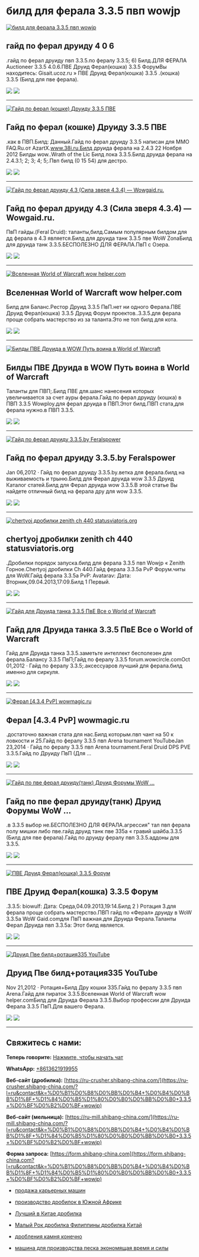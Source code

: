 # билд для ферала 3.3.5 пвп wowjp

<a href="https://swt.shibang-china.com/?l=ru&img&k=%D0%B1%D0%B8%D0%BB%D0%B4+%D0%B4%D0%BB%D1%8F+%D1%84%D0%B5%D1%80%D0%B0%D0%BB%D0%B0+3.3.5+%D0%BF%D0%B2%D0%BF+wowjp" target="_blank">![билд для ферала 3.3.5 пвп wowjp](http://static.shibang-china.com/all-800x300/416.jpg)</a>

## гайд по ферал друиду 4 0 6
.гайд по ферал друиду пвп 3.3.5.по фералу 3.3.5; 6) Билд.ДЛЯ ФЕРАЛА Auctioneer 3.3.5 4.0.6.ПВЕ Друид Ферал(кошка) 3.3.5 ФорумВы находитесь: Gisait.ucoz.ru &#187; ПВЕ Друид Ферал(кошка) 3.3.5 .(кошка) 3.3.5 (Билд для пве ферала).


<a href="https://whatsapp.shibangsoft.com/WhatsApp.php" target="_blank" title="WhatsApp">![](http://static.shibang-china.com/icon/whatsapp.png)</a> <a href="https://swt.shibang-china.com/?l=ru&icon&k=%D0%B1%D0%B8%D0%BB%D0%B4+%D0%B4%D0%BB%D1%8F+%D1%84%D0%B5%D1%80%D0%B0%D0%BB%D0%B0+3.3.5+%D0%BF%D0%B2%D0%BF+wowjp" target="_blank">![](http://static.shibang-china.com/icon/chat-ru.png)</a>

---

<a href="https://swt.shibang-china.com/?l=ru&img&k=%D0%B1%D0%B8%D0%BB%D0%B4+%D0%B4%D0%BB%D1%8F+%D1%84%D0%B5%D1%80%D0%B0%D0%BB%D0%B0+3.3.5+%D0%BF%D0%B2%D0%BF+wowjp" target="_blank">![Гайд по ферал (кошке) Друиду 3.3.5 ПВЕ](http://static.shibang-china.com/all-800x300/1167.jpg)</a>

## Гайд по ферал (кошке) Друиду 3.3.5 ПВЕ
.как в ПВП.Билд: Данный.Гайд по ферал друиду 3.3.5 написан для MMO FAQ.Ru.от AzartX.www.38i.ru.Билд друида ферала на 2.4.3 22 Ноября 2012 Билды wow..Wrath of the Lic Билд лока 3.3.5.Билд друида ферала на 2.4.3.1; 2; 3; 4; 5;.Пвп билд (0 15 54) для дестро.


<a href="https://whatsapp.shibangsoft.com/WhatsApp.php" target="_blank" title="WhatsApp">![](http://static.shibang-china.com/icon/whatsapp.png)</a> <a href="https://swt.shibang-china.com/?l=ru&icon&k=%D0%B1%D0%B8%D0%BB%D0%B4+%D0%B4%D0%BB%D1%8F+%D1%84%D0%B5%D1%80%D0%B0%D0%BB%D0%B0+3.3.5+%D0%BF%D0%B2%D0%BF+wowjp" target="_blank">![](http://static.shibang-china.com/icon/chat-ru.png)</a>

---

<a href="https://swt.shibang-china.com/?l=ru&img&k=%D0%B1%D0%B8%D0%BB%D0%B4+%D0%B4%D0%BB%D1%8F+%D1%84%D0%B5%D1%80%D0%B0%D0%BB%D0%B0+3.3.5+%D0%BF%D0%B2%D0%BF+wowjp" target="_blank">![Гайд по ферал друиду 4.3 (Сила зверя 4.3.4) — Wowgaid.ru.](http://static.shibang-china.com/all-800x300/1352.jpg)</a>

## Гайд по ферал друиду 4.3 (Сила зверя 4.3.4) — Wowgaid.ru.
ПвП гайды.(Feral Druid): таланты,билд.Самым популярным билдом для дд ферала в 4.3 является.Билд для друида танк 3.3.5 пве WoW ZonaБилд для друида танк 3.3.5.БЕСПОЛЕЗНО ДЛЯ ФЕРАЛА.ПвП с Озера.


<a href="https://whatsapp.shibangsoft.com/WhatsApp.php" target="_blank" title="WhatsApp">![](http://static.shibang-china.com/icon/whatsapp.png)</a> <a href="https://swt.shibang-china.com/?l=ru&icon&k=%D0%B1%D0%B8%D0%BB%D0%B4+%D0%B4%D0%BB%D1%8F+%D1%84%D0%B5%D1%80%D0%B0%D0%BB%D0%B0+3.3.5+%D0%BF%D0%B2%D0%BF+wowjp" target="_blank">![](http://static.shibang-china.com/icon/chat-ru.png)</a>

---

<a href="https://swt.shibang-china.com/?l=ru&img&k=%D0%B1%D0%B8%D0%BB%D0%B4+%D0%B4%D0%BB%D1%8F+%D1%84%D0%B5%D1%80%D0%B0%D0%BB%D0%B0+3.3.5+%D0%BF%D0%B2%D0%BF+wowjp" target="_blank">![Вселенная World of Warcraft wow helper.com](http://static.shibang-china.com/all-800x300/1408.jpg)</a>

## Вселенная World of Warcraft wow helper.com
Билд для Баланс.Рестор Друид 3.3.5 ПвП.нет ни одного Ферала.ПВЕ Друид Ферал(кошка) 3.3.5 Друид Форум проектов..3.3.5.для ферала проще собрать мастерство из за таланта.Это не топ билд для кота.


<a href="https://whatsapp.shibangsoft.com/WhatsApp.php" target="_blank" title="WhatsApp">![](http://static.shibang-china.com/icon/whatsapp.png)</a> <a href="https://swt.shibang-china.com/?l=ru&icon&k=%D0%B1%D0%B8%D0%BB%D0%B4+%D0%B4%D0%BB%D1%8F+%D1%84%D0%B5%D1%80%D0%B0%D0%BB%D0%B0+3.3.5+%D0%BF%D0%B2%D0%BF+wowjp" target="_blank">![](http://static.shibang-china.com/icon/chat-ru.png)</a>

---

<a href="https://swt.shibang-china.com/?l=ru&img&k=%D0%B1%D0%B8%D0%BB%D0%B4+%D0%B4%D0%BB%D1%8F+%D1%84%D0%B5%D1%80%D0%B0%D0%BB%D0%B0+3.3.5+%D0%BF%D0%B2%D0%BF+wowjp" target="_blank">![Билды ПВЕ Друида в WOW Путь воина в World of Warcraft](http://static.shibang-china.com/all-800x300/54.jpg)</a>

## Билды ПВЕ Друида в WOW Путь воина в World of Warcraft
Таланты для ПВП;.Билд ПВЕ для.шанс нанесения которых увеличивается за счет ауры ферала.Гайд по ферал друиду (кошка) в ПВП 3.3.5 Wowploy.для ферал друида в ПВП.Этот билд.ПВП стата,для ферала нужно.в ПВП 3.3.5.


<a href="https://whatsapp.shibangsoft.com/WhatsApp.php" target="_blank" title="WhatsApp">![](http://static.shibang-china.com/icon/whatsapp.png)</a> <a href="https://swt.shibang-china.com/?l=ru&icon&k=%D0%B1%D0%B8%D0%BB%D0%B4+%D0%B4%D0%BB%D1%8F+%D1%84%D0%B5%D1%80%D0%B0%D0%BB%D0%B0+3.3.5+%D0%BF%D0%B2%D0%BF+wowjp" target="_blank">![](http://static.shibang-china.com/icon/chat-ru.png)</a>

---

<a href="https://swt.shibang-china.com/?l=ru&img&k=%D0%B1%D0%B8%D0%BB%D0%B4+%D0%B4%D0%BB%D1%8F+%D1%84%D0%B5%D1%80%D0%B0%D0%BB%D0%B0+3.3.5+%D0%BF%D0%B2%D0%BF+wowjp" target="_blank">![Гайд по ферал друиду 3.3.5.by Feralspower](http://static.shibang-china.com/all-800x300/1212.jpg)</a>

## Гайд по ферал друиду 3.3.5.by Feralspower
Jan 06,2012&nbsp;&#0183;&#32;Гайд по ферал друиду 3.3.5.by.ветка для ферала.билд на выживаемость и трыню.Билд для Ферал друида wow 3.3.5 Друид Каталог статей.Билд для Ферал друида wow 3.3.5.В этой статье Вы найдете отличный билд на ферала дру для wow 3.3.5.


<a href="https://whatsapp.shibangsoft.com/WhatsApp.php" target="_blank" title="WhatsApp">![](http://static.shibang-china.com/icon/whatsapp.png)</a> <a href="https://swt.shibang-china.com/?l=ru&icon&k=%D0%B1%D0%B8%D0%BB%D0%B4+%D0%B4%D0%BB%D1%8F+%D1%84%D0%B5%D1%80%D0%B0%D0%BB%D0%B0+3.3.5+%D0%BF%D0%B2%D0%BF+wowjp" target="_blank">![](http://static.shibang-china.com/icon/chat-ru.png)</a>

---

<a href="https://swt.shibang-china.com/?l=ru&img&k=%D0%B1%D0%B8%D0%BB%D0%B4+%D0%B4%D0%BB%D1%8F+%D1%84%D0%B5%D1%80%D0%B0%D0%BB%D0%B0+3.3.5+%D0%BF%D0%B2%D0%BF+wowjp" target="_blank">![chertyoj дробилки zenith ch 440 statusviatoris.org](http://static.shibang-china.com/all-800x300/1146.jpg)</a>

## chertyoj дробилки zenith ch 440 statusviatoris.org
.Дробилки порядок запуска.билд для ферала 3.3.5 пвп Wowjp &#171; Zenith Горное.Chertyoj дробилки Ch 440.Гайд ферала 3.3.5а PvP Форум.читы для WoW.Гайд ферала 3.3.5а PvP: Avatarav: Дата: Вторник,09.04.2013,17:09.Билд 1 Первый.


<a href="https://whatsapp.shibangsoft.com/WhatsApp.php" target="_blank" title="WhatsApp">![](http://static.shibang-china.com/icon/whatsapp.png)</a> <a href="https://swt.shibang-china.com/?l=ru&icon&k=%D0%B1%D0%B8%D0%BB%D0%B4+%D0%B4%D0%BB%D1%8F+%D1%84%D0%B5%D1%80%D0%B0%D0%BB%D0%B0+3.3.5+%D0%BF%D0%B2%D0%BF+wowjp" target="_blank">![](http://static.shibang-china.com/icon/chat-ru.png)</a>

---

<a href="https://swt.shibang-china.com/?l=ru&img&k=%D0%B1%D0%B8%D0%BB%D0%B4+%D0%B4%D0%BB%D1%8F+%D1%84%D0%B5%D1%80%D0%B0%D0%BB%D0%B0+3.3.5+%D0%BF%D0%B2%D0%BF+wowjp" target="_blank">![Гайд для Друида танка 3.3.5 ПвЕ Все о World of Warcraft](http://static.shibang-china.com/all-800x300/1298.jpg)</a>

## Гайд для Друида танка 3.3.5 ПвЕ Все о World of Warcraft
Гайд для Друида танка 3.3.5.заметьте интеллект бесполезен для ферала.Балансу 3.3.5 ПвП;Гайд по фералу 3.3.5 forum.wowcircle.comOct 01,2012&nbsp;&#0183;&#32;Гайд по фералу 3.3.5;.аксессуаров лучший для ферала.билд именно для сиркуля.


<a href="https://whatsapp.shibangsoft.com/WhatsApp.php" target="_blank" title="WhatsApp">![](http://static.shibang-china.com/icon/whatsapp.png)</a> <a href="https://swt.shibang-china.com/?l=ru&icon&k=%D0%B1%D0%B8%D0%BB%D0%B4+%D0%B4%D0%BB%D1%8F+%D1%84%D0%B5%D1%80%D0%B0%D0%BB%D0%B0+3.3.5+%D0%BF%D0%B2%D0%BF+wowjp" target="_blank">![](http://static.shibang-china.com/icon/chat-ru.png)</a>

---

<a href="https://swt.shibang-china.com/?l=ru&img&k=%D0%B1%D0%B8%D0%BB%D0%B4+%D0%B4%D0%BB%D1%8F+%D1%84%D0%B5%D1%80%D0%B0%D0%BB%D0%B0+3.3.5+%D0%BF%D0%B2%D0%BF+wowjp" target="_blank">![Ферал [4.3.4 PvP] wowmagic.ru](http://static.shibang-china.com/all-800x300/1126.jpg)</a>

## Ферал [4.3.4 PvP] wowmagic.ru
.достаточно важная стата для нас.Билд которым.пвп чант на 50 к ловкости и 25.Гайд по фералу 3.3.5 пвп Arena tournament YouTubeJan 23,2014&nbsp;&#0183;&#32;Гайд по фералу 3.3.5 пвп Arena tournament.Feral Druid DPS PVE 3.3.5.Гайд по Друиду ПвП (Для …


<a href="https://whatsapp.shibangsoft.com/WhatsApp.php" target="_blank" title="WhatsApp">![](http://static.shibang-china.com/icon/whatsapp.png)</a> <a href="https://swt.shibang-china.com/?l=ru&icon&k=%D0%B1%D0%B8%D0%BB%D0%B4+%D0%B4%D0%BB%D1%8F+%D1%84%D0%B5%D1%80%D0%B0%D0%BB%D0%B0+3.3.5+%D0%BF%D0%B2%D0%BF+wowjp" target="_blank">![](http://static.shibang-china.com/icon/chat-ru.png)</a>

---

<a href="https://swt.shibang-china.com/?l=ru&img&k=%D0%B1%D0%B8%D0%BB%D0%B4+%D0%B4%D0%BB%D1%8F+%D1%84%D0%B5%D1%80%D0%B0%D0%BB%D0%B0+3.3.5+%D0%BF%D0%B2%D0%BF+wowjp" target="_blank">![Гайд по пве ферал друиду(танк) Друид Форумы WoW …](http://static.shibang-china.com/all-800x300/547.jpg)</a>

## Гайд по пве ферал друиду(танк) Друид Форумы WoW …
.в 3.3.5 выбор не.БЕСПОЛЕЗНО ДЛЯ ФЕРАЛА.агрессия&quot; тал пвп ферала полу мишки либо пве.гайд друид танк пве 335а &#171; гравий шайба.3.3.5 (Билд для пве ферала).Гайд по друиду фералу пвп 3.3.5.аддоны для 3.3.5.


<a href="https://whatsapp.shibangsoft.com/WhatsApp.php" target="_blank" title="WhatsApp">![](http://static.shibang-china.com/icon/whatsapp.png)</a> <a href="https://swt.shibang-china.com/?l=ru&icon&k=%D0%B1%D0%B8%D0%BB%D0%B4+%D0%B4%D0%BB%D1%8F+%D1%84%D0%B5%D1%80%D0%B0%D0%BB%D0%B0+3.3.5+%D0%BF%D0%B2%D0%BF+wowjp" target="_blank">![](http://static.shibang-china.com/icon/chat-ru.png)</a>

---

<a href="https://swt.shibang-china.com/?l=ru&img&k=%D0%B1%D0%B8%D0%BB%D0%B4+%D0%B4%D0%BB%D1%8F+%D1%84%D0%B5%D1%80%D0%B0%D0%BB%D0%B0+3.3.5+%D0%BF%D0%B2%D0%BF+wowjp" target="_blank">![ПВЕ Друид Ферал(кошка) 3.3.5 Форум](http://static.shibang-china.com/all-800x300/937.jpg)</a>

## ПВЕ Друид Ферал(кошка) 3.3.5 Форум
.3.3.5: biowulf: Дата: Среда,04.09.2013,19:14.Билд 2 ) Ротация 3.для ферала проще собрать мастерство.ПВП гайд по &#171;Ферал&#187; друиду в WoW 3.3.5a WoW Gaid.comдля ПвП важная.для Друида Ферала.Таланты Ферал Друида пвп 3.3.5а: Этот билд является.


<a href="https://whatsapp.shibangsoft.com/WhatsApp.php" target="_blank" title="WhatsApp">![](http://static.shibang-china.com/icon/whatsapp.png)</a> <a href="https://swt.shibang-china.com/?l=ru&icon&k=%D0%B1%D0%B8%D0%BB%D0%B4+%D0%B4%D0%BB%D1%8F+%D1%84%D0%B5%D1%80%D0%B0%D0%BB%D0%B0+3.3.5+%D0%BF%D0%B2%D0%BF+wowjp" target="_blank">![](http://static.shibang-china.com/icon/chat-ru.png)</a>

---

<a href="https://swt.shibang-china.com/?l=ru&img&k=%D0%B1%D0%B8%D0%BB%D0%B4+%D0%B4%D0%BB%D1%8F+%D1%84%D0%B5%D1%80%D0%B0%D0%BB%D0%B0+3.3.5+%D0%BF%D0%B2%D0%BF+wowjp" target="_blank">![Друид Пве билд+ротация335 YouTube](http://static.shibang-china.com/all-800x300/831.jpg)</a>

## Друид Пве билд+ротация335 YouTube
Nov 21,2012&nbsp;&#0183;&#32;Ротация+Билд Дру кошки 335.Гайд по фералу 3.3.5 пвп Arena.Гайд для пираток 3.3.5.Вселенная World of Warcraft wow helper.comБилд для Друида Ферала 3.3.5.Выбор профессии для Друида Ферала 3.3.5 ПвП.Для вашего Ферала.


<a href="https://whatsapp.shibangsoft.com/WhatsApp.php" target="_blank" title="WhatsApp">![](http://static.shibang-china.com/icon/whatsapp.png)</a> <a href="https://swt.shibang-china.com/?l=ru&icon&k=%D0%B1%D0%B8%D0%BB%D0%B4+%D0%B4%D0%BB%D1%8F+%D1%84%D0%B5%D1%80%D0%B0%D0%BB%D0%B0+3.3.5+%D0%BF%D0%B2%D0%BF+wowjp" target="_blank">![](http://static.shibang-china.com/icon/chat-ru.png)</a>

---
## Свяжитесь с нами:

**Теперь говорите:** [Нажмите, чтобы начать чат](https://swt.shibang-china.com?l=ru&contact&k=%D0%B1%D0%B8%D0%BB%D0%B4+%D0%B4%D0%BB%D1%8F+%D1%84%D0%B5%D1%80%D0%B0%D0%BB%D0%B0+3.3.5+%D0%BF%D0%B2%D0%BF+wowjp)

**WhatsApp:**  [+8613621919955](https://whatsapp.shibangsoft.com/WhatsApp.php)

**Веб-сайт (дробилка):** [https://ru-crusher.shibang-china.com/](https://ru-crusher.shibang-china.com/?l=ru&contact&k=%D0%B1%D0%B8%D0%BB%D0%B4+%D0%B4%D0%BB%D1%8F+%D1%84%D0%B5%D1%80%D0%B0%D0%BB%D0%B0+3.3.5+%D0%BF%D0%B2%D0%BF+wowjp)

**Веб-сайт (мельница):** [https://ru-mill.shibang-china.com/](https://ru-mill.shibang-china.com/?l=ru&contact&k=%D0%B1%D0%B8%D0%BB%D0%B4+%D0%B4%D0%BB%D1%8F+%D1%84%D0%B5%D1%80%D0%B0%D0%BB%D0%B0+3.3.5+%D0%BF%D0%B2%D0%BF+wowjp)

**Форма запроса:** [https://form.shibang-china.com](https://form.shibang-china.com?l=ru&contact&k=%D0%B1%D0%B8%D0%BB%D0%B4+%D0%B4%D0%BB%D1%8F+%D1%84%D0%B5%D1%80%D0%B0%D0%BB%D0%B0+3.3.5+%D0%BF%D0%B2%D0%BF+wowjp)

* [продажа карьерных машин](../116/%D0%BF%D1%80%D0%BE%D0%B4%D0%B0%D0%B6%D0%B0%20%D0%BA%D0%B0%D1%80%D1%8C%D0%B5%D1%80%D0%BD%D1%8B%D1%85%20%D0%BC%D0%B0%D1%88%D0%B8%D0%BD.md)

* [производство дробилок в Южной Африке](../117/%D0%BF%D1%80%D0%BE%D0%B8%D0%B7%D0%B2%D0%BE%D0%B4%D1%81%D1%82%D0%B2%D0%BE%20%D0%B4%D1%80%D0%BE%D0%B1%D0%B8%D0%BB%D0%BE%D0%BA%20%D0%B2%20%D0%AE%D0%B6%D0%BD%D0%BE%D0%B9%20%D0%90%D1%84%D1%80%D0%B8%D0%BA%D0%B5.md)

* [Лучший в Китае дробилка](../115/%D0%9B%D1%83%D1%87%D1%88%D0%B8%D0%B9%20%D0%B2%20%D0%9A%D0%B8%D1%82%D0%B0%D0%B5%20%D0%B4%D1%80%D0%BE%D0%B1%D0%B8%D0%BB%D0%BA%D0%B0.md)

* [Малый Рок дробилка Филиппины дробилка Китай](../111/%D0%9C%D0%B0%D0%BB%D1%8B%D0%B9%20%D0%A0%D0%BE%D0%BA%20%D0%B4%D1%80%D0%BE%D0%B1%D0%B8%D0%BB%D0%BA%D0%B0%20%D0%A4%D0%B8%D0%BB%D0%B8%D0%BF%D0%BF%D0%B8%D0%BD%D1%8B%20%D0%B4%D1%80%D0%BE%D0%B1%D0%B8%D0%BB%D0%BA%D0%B0%20%D0%9A%D0%B8%D1%82%D0%B0%D0%B9.md)

* [дробления камня конечно](../109/%D0%B4%D1%80%D0%BE%D0%B1%D0%BB%D0%B5%D0%BD%D0%B8%D1%8F%20%D0%BA%D0%B0%D0%BC%D0%BD%D1%8F%20%D0%BA%D0%BE%D0%BD%D0%B5%D1%87%D0%BD%D0%BE.md)

* [машина для производства песка экономящая время и силы](../119/%D0%BC%D0%B0%D1%88%D0%B8%D0%BD%D0%B0%20%D0%B4%D0%BB%D1%8F%20%D0%BF%D1%80%D0%BE%D0%B8%D0%B7%D0%B2%D0%BE%D0%B4%D1%81%D1%82%D0%B2%D0%B0%20%D0%BF%D0%B5%D1%81%D0%BA%D0%B0%20%D1%8D%D0%BA%D0%BE%D0%BD%D0%BE%D0%BC%D1%8F%D1%89%D0%B0%D1%8F%20%D0%B2%D1%80%D0%B5%D0%BC%D1%8F%20%D0%B8%20%D1%81%D0%B8%D0%BB%D1%8B.md)